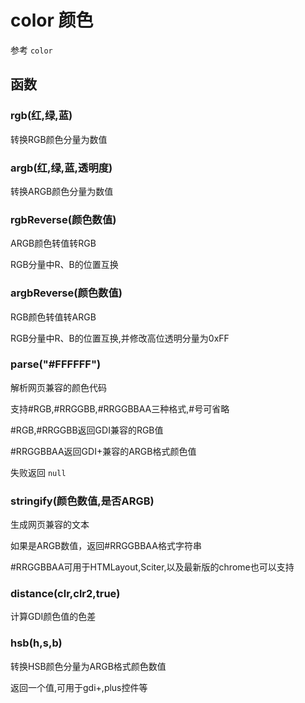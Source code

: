 # color 颜色

参考 `color`

## 函数

### rgb(红,绿,蓝)

转换RGB颜色分量为数值

### argb(红,绿,蓝,透明度)

转换ARGB颜色分量为数值

### rgbReverse(颜色数值)

ARGB颜色转值转RGB

RGB分量中R、B的位置互换


### argbReverse(颜色数值)

RGB颜色转值转ARGB

RGB分量中R、B的位置互换,并修改高位透明分量为0xFF

### parse("#FFFFFF")

解析网页兼容的颜色代码

支持#RGB,#RRGGBB,#RRGGBBAA三种格式,#号可省略

#RGB,#RRGGBB返回GDI兼容的RGB值 

#RRGGBBAA返回GDI+兼容的ARGB格式颜色值

失败返回 `null`

### stringify(颜色数值,是否ARGB)

生成网页兼容的文本

如果是ARGB数值，返回#RRGGBBAA格式字符串

#RRGGBBAA可用于HTMLayout,Sciter,以及最新版的chrome也可以支持

### distance(clr,clr2,true)

计算GDI颜色值的色差

### hsb(h,s,b)

转换HSB颜色分量为ARGB格式颜色数值

返回一个值,可用于gdi+,plus控件等


















